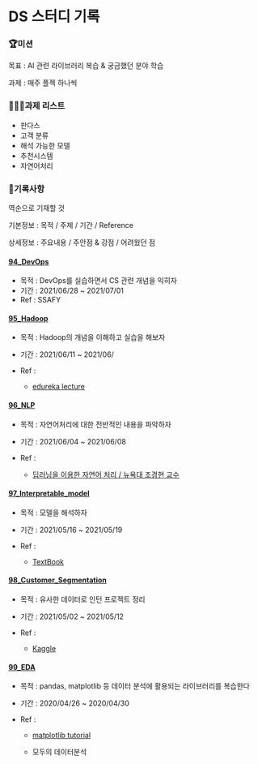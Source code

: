 # DS 스터디 기록



### 🏆미션

목표 : AI 관련 라이브러리 복습 & 궁금했던 분야 학습

과제 : 매주 플젝 하나씩



### 🧑🏻‍💻과제 리스트

- 판다스
- 고객 분류
- 해석 가능한 모델
- 추천시스템
- 자연어처리



### 🎯기록사항

역순으로 기재할 것

기본정보 : 목적 / 주제 / 기간 / Reference

상세정보 : 주요내용 / 주안점 & 강점 / 어려웠던 점

#### [94_DevOps](94_DevOps)

- 목적 : DevOps를 실습하면서 CS 관련 개념을 익히자
- 기간 : 2021/06/28 ~ 2021/07/01
- Ref : SSAFY



#### [95_Hadoop](95_Hadoop)

- 목적 : Hadoop의 개념을 이해하고 실습을 해보자

- 기간 : 2021/06/11 ~ 2021/06/

- Ref : 

  - [edureka lecture](https://youtu.be/1vbXmCrkT3Y)



#### [96_NLP](96_NLP) 

- 목적 : 자연어처리에 대한 전반적인 내용을 파악하자

- 기간 : 2021/06/04 ~ 2021/06/08

- Ref : 

  - [딥러닝을 이용한 자연어 처리 / 뉴욕대 조경현 교수](https://www.boostcourse.org/ai331)
  
    


#### [97_Interpretable_model ](97_Interpretable_Models) 
- 목적 : 모델을 해석하자

- 기간 : 2021/05/16 ~ 2021/05/19

- Ref : 

  - [TextBook](https://christophm.github.io/interpretable-ml-book/agnostic.html)



#### [98_Customer_Segmentation](98_Customer_Segmentation)  

- 목적 : 유사한 데이터로 인턴 프로젝트 정리

- 기간 : 2021/05/02 ~ 2021/05/12

- Ref : 

  - [Kaggle](https://www.kaggle.com/fabiendaniel/customer-segmentation)



#### [99_EDA ](99_EDA) 
- 목적 : pandas, matplotlib 등 데이터 분석에 활용되는 라이브러리를 복습한다

- 기간 : 2020/04/26 ~ 2020/04/30

- Ref : 

  - [matplotlib tutorial](https://matplotlib.org/stable/tutorials/introductory/pyplot.html#sphx-glr-tutorials-introductory-pyplot-py)

  - 모두의 데이터분석





